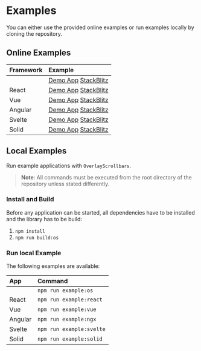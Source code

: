 # Examples

You can either use the provided online examples or run examples locally by cloning the repository.

## Online Examples

| Framework  | Example |
| :--- | :--- |
|   | [Demo App](https://kingsora.github.io/OverlayScrollbars/examples/overlayscrollbars) [StackBlitz](https://stackblitz.com/edit/overlayscrollbars) |
| React | [Demo App](https://kingsora.github.io/OverlayScrollbars/examples/react) [StackBlitz](https://stackblitz.com/edit/overlayscrollbars-react) |
| Vue | [Demo App](https://kingsora.github.io/OverlayScrollbars/examples/vue) [StackBlitz](https://stackblitz.com/edit/overlayscrollbars-vue) |
| Angular | [Demo App](https://kingsora.github.io/OverlayScrollbars/examples/angular) [StackBlitz](https://stackblitz.com/edit/overlayscrollbars-ngx) |
| Svelte | [Demo App](https://kingsora.github.io/OverlayScrollbars/examples/svelte) [StackBlitz](https://stackblitz.com/edit/overlayscrollbars-svelte) |
| Solid | [Demo App](https://kingsora.github.io/OverlayScrollbars/examples/solid) [StackBlitz](https://stackblitz.com/edit/overlayscrollbars-solid) |

## Local Examples

Run example applications with `OverlayScrollbars`.  

> __Note__: All commands must be executed from the root directory of the repository unless stated differently. 

### Install and Build

Before any application can be started, all dependencies have to be installed and the library has to be build:

1. `npm install`
2. `npm run build:os`

### Run local Example

The following examples are available:

| App  | Command |
| :--- | :--- |
|   | `npm run example:os` |
| React | `npm run example:react` |
| Vue | `npm run example:vue` |
| Angular | `npm run example:ngx` |
| Svelte | `npm run example:svelte` |
| Solid | `npm run example:solid` |
